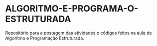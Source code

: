 # ALGORITMO-E-PROGRAMA-O-ESTRUTURADA
Repositório para a postagem das atividades e códigos feitos na aula de Algoritmo e Programação Estruturada.

